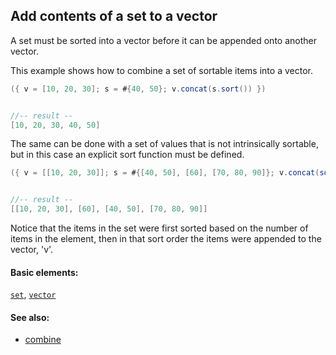 ## Add contents of a set to a vector

A set must be sorted into a vector before it can be appended onto another vector.

This example shows how to combine a set of sortable items into a vector.

```java
({ v = [10, 20, 30]; s = #{40, 50}; v.concat(s.sort()) })


//-- result --
[10, 20, 30, 40, 50]
```

The same can be done with a set of values that is not intrinsically sortable, but in this case an explicit sort function must be defined.

```java
({ v = [[10, 20, 30]]; s = #{[40, 50], [60], [70, 80, 90]}; v.concat(sortBy(e in s)e.count()) })


//-- result --
[[10, 20, 30], [60], [40, 50], [70, 80, 90]]
```

Notice that the items in the set were first sorted based on the number of items in the element, then in that sort order the items were appended to the vector, 'v'.

#### Basic elements:

[`set`](../jadeite-basic-syntax-reference.md#set), [`vector`](../jadeite-basic-syntax-reference.md#vector)

#### See also:

* [combine](combine.md)


